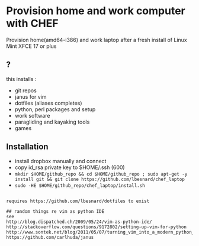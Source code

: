 # Provision home and work computer with CHEF
Provision home(amd64-i386) and work laptop after a fresh install of Linux
Mint XFCE 17 or plus

##  ?
this installs :
 * git repos
 * janus for vim
 * dotfiles (aliases completes)
 * python, perl packages and setup
 * work software
 * paragliding and kayaking tools
 * games

## Installation

 * install dropbox manually and connect
 * copy id_rsa private key to $HOME/.ssh (600)
 * ```mkdir $HOME/github_repo && cd $HOME/github_repo ; sudo apt-get -y install git && git clone https://github.com/lbesnard/chef_laptop```
 * ```sudo -HE $HOME/github_repo/chef_laptop/install.sh```
```

requires https://github.com/lbesnard/dotfiles to exist

## random things re vim as python IDE
see
http://blog.dispatched.ch/2009/05/24/vim-as-python-ide/
http://stackoverflow.com/questions/9172802/setting-up-vim-for-python
http://www.sontek.net/blog/2011/05/07/turning_vim_into_a_modern_python_ide.html
https://github.com/carlhuda/janus
